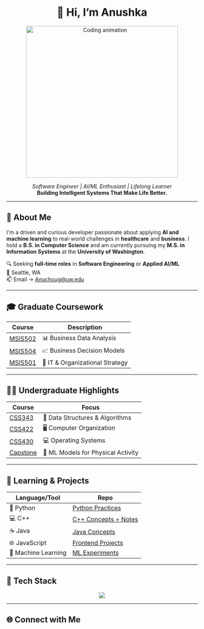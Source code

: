 <h1 align="center">👋 Hi, I’m Anushka</h1>

<p align="center">
  <img src="https://raw.githubusercontent.com/aemmadi/aemmadi/master/code.gif" alt="Coding animation" width="400"/>
</p>

<p align="center">
  <em>Software Engineer | AI/ML Enthusiast | Lifelong Learner</em><br>
  <strong>Building Intelligent Systems That Make Life Better.</strong>
</p>

---

## 🧠 About Me

I'm a driven and curious developer passionate about applying **AI and machine learning** to real-world challenges in **healthcare** and **business**. I hold a **B.S. in Computer Science** and am currently pursuing my **M.S. in Information Systems** at the **University of Washington**.

🔍 Seeking **full-time roles** in **Software Engineering** or **Applied AI/ML**  
📍 Seattle, WA  
📫 Email → [Anuchoug@uw.edu](mailto:Anuchoug@uw.edu)

---

## 🎓 Graduate Coursework

| Course | Description |
|--------|-------------|
| [MSIS502](https://github.com/Anushka23ja/MSIS502) | 📊 Business Data Analysis |
| [MSIS504](https://github.com/Anushka23ja/MSIS504) | 📈 Business Decision Models |
| [MSIS501](https://github.com/Anushka23ja/MSIS501) | 🧠 IT & Organizational Strategy |

---

## 👩‍🎓 Undergraduate Highlights

| Course | Focus |
|--------|-------|
| [CSS343](https://github.com/Anushka23ja/CSS343) | 🔢 Data Structures & Algorithms |
| [CSS422](https://github.com/Anushka23ja/CSS422) | 🖥️ Computer Organization |
| [CSS430](https://github.com/Anushka23ja/CSS430) | 💻 Operating Systems |
| [Capstone](https://github.com/Anushka23ja/CapstoneProject) | 🧪 ML Models for Physical Activity |

---

## 🌱 Learning & Projects

| Language/Tool | Repo |
|---------------|------|
| 🐍 Python | [Python Practices](https://github.com/Anushka23ja/Python-Learning) |
| 💻 C++ | [C++ Concepts + Notes](https://github.com/Anushka23ja/Cpp-Learning) |
| ☕ Java | [Java Concepts](https://github.com/Anushka23ja/Java-Learning) |
| 🌐 JavaScript | [Frontend Projects](https://github.com/Anushka23ja/JavaScript-Learning) |
| 🤖 Machine Learning | [ML Experiments](https://github.com/Anushka23ja/ML-Learning) |

---

## 🧰 Tech Stack

<p align="center">
  <img src="https://skillicons.dev/icons?i=python,cpp,java,js,html,css,react,firebase,git,figma" />
</p>

---

## 🌐 Connect with Me

<p a
